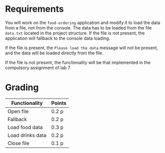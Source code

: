 
# Requirements

You will work on the `food-ordering` application and modify it to load the data from a file, not from the console. The data has to be loaded from the file `data.txt` located in the project structure. If the file is not present, the application will fallback to the console data loading.

If the file is present, the `Please load the data` message will not be present, and the data will be loaded directly from the file.

If the file is not present, the functionality will be that implemented in the compulsory assignment of lab 7.


# Grading

| Functionality                | Points |
| ---------------------------- | ------ |
| Open file                    | 0.2 p  |
| Fallback                     | 0.2 p  |
| Load food data               | 0.3 p  |
| Load drinks data             | 0.2 p  |
| Close file                   | 0.1 p  |
